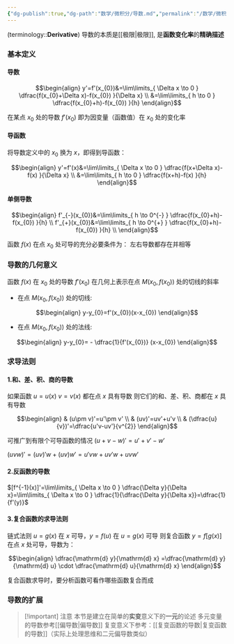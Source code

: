 ```yaml
---
{"dg-publish":true,"dg-path":"数学/微积分/导数.md","permalink":"/数学/微积分/导数/","dgPassFrontmatter":true,"noteIcon":"","created":"2024-05-21T15:20:28.159+08:00","updated":"2024-08-24T00:22:23.429+08:00"}
---
```


(terminology::**Derivative**)
导数的本质是[[极限\|极限]], 是**函数变化率**的**精确描述**
### 基本定义
#### 导数


$$\begin{align}
y'=f'(x_{0})&=\lim\limits_{ \Delta x \to 0 }  \dfrac{f(x_{0}+\Delta x)-f(x_{0}) }{\Delta x} \\
&=\lim\limits_{ h \to 0 }  \dfrac{f(x_{0}+h)-f(x_{0}) }{h}
\end{align}$$

在某点 $x_{0}$ 处的导数 $f'(x_{0})$ 即为因变量（函数值）在 $x_{0}$ 处的变化率

#### 导函数
将导数定义中的 $x_{0}$ 换为 $x$，即得到导函数：

$$\begin{align}
y'=f'(x)&=\lim\limits_{ \Delta x \to 0 }  \dfrac{f(x+\Delta x)-f(x) }{\Delta x} \\
&=\lim\limits_{ h \to 0 }  \dfrac{f(x+h)-f(x) }{h}
\end{align}$$

#### 单侧导数
$$\begin{align}
f'_{-}(x_{0})&=\lim\limits_{ h \to 0^{-} }  \dfrac{f(x_{0}+h)-f(x_{0}) }{h} \\
f'_{+}(x_{0})&=\lim\limits_{ h \to 0^{+} }  \dfrac{f(x_{0}+h)-f(x_{0}) }{h} \\
\end{align}$$

函数 $f(x)$ 在点 $x_{0}$ 处可导的充分必要条件为：
左右导数都存在并相等

### 导数的几何意义
函数 $f(x)$ 在 $x_{0}$ 处的导数 $f'(x_{0})$ 在几何上表示在点 $M(x_{0},f(x_{0}))$ 处的切线的斜率

- 在点 $M(x_{0},f(x_{0}))$ 处的切线:

$$\begin{align}
y-y_{0}=f'(x_{0})(x-x_{0})
\end{align}$$

- 在点 $M(x_{0},f(x_{0}))$ 处的法线:

$$\begin{align}
y-y_{0}= - \dfrac{1}{f'(x_{0})} (x-x_{0})
\end{align}$$

### 求导法则
#### 1.和、差、积、商的导数
如果函数 $u=u(x)$  $v=v(x)$  都在点 $x$ 具有导数
则它们的和、差、积、商都在 $x$ 具有导数

$$\begin{align}
 & (u\pm v)'=u'\pm v' \\
 & (uv)'=uv'+u'v \\
 & (\dfrac{u}{v})'=\dfrac{u'v-uv'}{v^{2}}
\end{align}$$

可推广到有限个可导函数的情况
$(u+v-w )'=u'+v'-w'$

$(uvw )'=(uv)'w+(uv) w' =u'vw+uv'w+uvw'$

#### 2.反函数的导数

$[f^{-1}(x)]'=\lim\limits_{ \Delta x \to 0 } \dfrac{\Delta y}{\Delta x}=\lim\limits_{ \Delta x \to 0 } \dfrac{1}{\dfrac{\Delta y}{\Delta x}}=\dfrac{1}{f'(y)}$


#### 3.复合函数的求导法则
链式法则
$u=g(x)$ 在 $x$ 可导，$y=f(u)$ 在 $u=g(x)$ 可导
则复合函数 $y=f[g(x)]$ 在点 $x$ 处可导，导数为：

$$\begin{align}
\dfrac{\mathrm{d} y}{\mathrm{d} x} =\dfrac{\mathrm{d} y}{\mathrm{d} u} \cdot \dfrac{\mathrm{d} u}{\mathrm{d} x}    
\end{align}$$

复合函数求导时，要分析函数可看作哪些函数复合而成

### 导数的扩展

>[!important] 注意
>本节是建立在简单的**实变**意义下的**一元**的论述
>多元变量的导数参考[[偏导数\|偏导数]]
>复变意义下参考：[[复变函数的导数\|复变函数的导数]]（实际上处理思维和二元偏导数类似）





